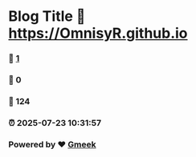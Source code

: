 # Blog Title :link: https://OmnisyR.github.io 
### :page_facing_up: [1](https://OmnisyR.github.io/tag.html) 
### :speech_balloon: 0 
### :hibiscus: 124 
### :alarm_clock: 2025-07-23 10:31:57 
### Powered by :heart: [Gmeek](https://github.com/Meekdai/Gmeek)
